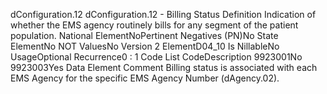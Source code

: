 

dConfiguration.12
dConfiguration.12 - Billing Status
Definition
Indication of whether the EMS agency routinely bills for any segment of the patient population.
National ElementNoPertinent Negatives (PN)No
State ElementNo
NOT ValuesNo
Version 2 ElementD04_10
Is NillableNo
UsageOptional
Recurrence0 : 1
Code List
CodeDescription
9923001No
9923003Yes
Data Element Comment
Billing status is associated with each EMS Agency for the specific EMS Agency Number (dAgency.02).